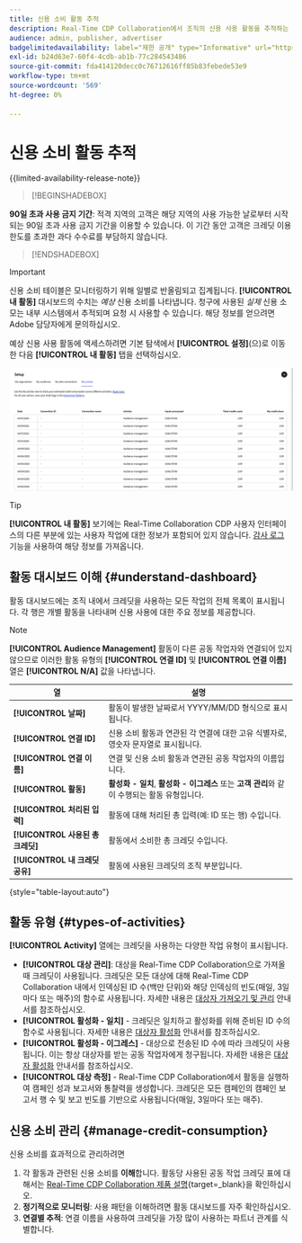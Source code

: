 ```yaml
---
title: 신용 소비 활동 추적
description: Real-Time CDP Collaboration에서 조직의 신용 사용 활동을 추적하는 방법에 대해 알아봅니다.
audience: admin, publisher, advertiser
badgelimitedavailability: label="제한 공개" type="Informative" url="https://helpx.adobe.com/legal/product-descriptions/real-time-customer-data-platform-collaboration.html newtab=true"
exl-id: b24d63e7-60f4-4cdb-ab1b-77c284543486
source-git-commit: fda414120decc0c76712616ff85b83febede53e9
workflow-type: tm+mt
source-wordcount: '569'
ht-degree: 0%

---
```


# 신용 소비 활동 추적

{{limited-availability-release-note}}

>[!BEGINSHADEBOX]

**90일 초과 사용 금지 기간**: 적격 지역의 고객은 해당 지역의 사용 가능한 날로부터 시작되는 90일 초과 사용 금지 기간을 이용할 수 있습니다. 이 기간 동안 고객은 크레딧 이용 한도를 초과한 과다 수수료를 부담하지 않습니다.

>[!ENDSHADEBOX]

>[!IMPORTANT]
>
>신용 소비 테이블은 모니터링하기 위해 일별로 반올림되고 집계됩니다. **[!UICONTROL 내 활동]** 대시보드의 수치는 *예상* 신용 소비를 나타냅니다. 청구에 사용된 *실제* 신용 소모는 내부 시스템에서 추적되며 요청 시 사용할 수 있습니다. 해당 정보를 얻으려면 Adobe 담당자에게 문의하십시오.

예상 신용 사용 활동에 액세스하려면 기본 탐색에서 **[!UICONTROL 설정]**(으)로 이동한 다음 **[!UICONTROL 내 활동]** 탭을 선택하십시오.

![크레딧 사용 세부 정보를 표시하는 내 활동 대시보드](/help/assets/setup/my-activity-credits/activity-dashboard.png)

>[!TIP]
>
>**[!UICONTROL 내 활동]** 보기에는 Real-Time Collaboration CDP 사용자 인터페이스의 다른 부분에 있는 사용자 작업에 대한 정보가 포함되어 있지 않습니다. [감사 로그](/help/guide/setup/audit-logs.md) 기능을 사용하여 해당 정보를 가져옵니다.

## 활동 대시보드 이해 {#understand-dashboard}

활동 대시보드에는 조직 내에서 크레딧을 사용하는 모든 작업의 전체 목록이 표시됩니다. 각 행은 개별 활동을 나타내며 신용 사용에 대한 주요 정보를 제공합니다.

>[!NOTE]
>
>**[!UICONTROL Audience Management]** 활동이 다른 공동 작업자와 연결되어 있지 않으므로 이러한 활동 유형의 **[!UICONTROL 연결 ID]** 및 **[!UICONTROL 연결 이름]** 열은 **[!UICONTROL N/A]** 값을 나타냅니다.

| 열 | 설명 |
|------------|--------------|
| **[!UICONTROL 날짜]** | 활동이 발생한 날짜로서 YYYY/MM/DD 형식으로 표시됩니다. |
| **[!UICONTROL 연결 ID]** | 신용 소비 활동과 연관된 각 연결에 대한 고유 식별자로, 영숫자 문자열로 표시됩니다. |
| **[!UICONTROL 연결 이름]** | 연결 및 신용 소비 활동과 연관된 공동 작업자의 이름입니다. |
| **[!UICONTROL 활동]** | **활성화 - 일치**, **활성화 - 이그레스** 또는 **고객 관리**&#x200B;와 같이 수행되는 활동 유형입니다. |
| **[!UICONTROL 처리된 입력]** | 활동에 대해 처리된 총 입력(예: ID 또는 행) 수입니다. |
| **[!UICONTROL 사용된 총 크레딧]** | 활동에서 소비한 총 크레딧 수입니다. |
| **[!UICONTROL 내 크레딧 공유]** | 활동에 사용된 크레딧의 조직 부분입니다. |

{style="table-layout:auto"}

## 활동 유형 {#types-of-activities}

**[!UICONTROL Activity]** 열에는 크레딧을 사용하는 다양한 작업 유형이 표시됩니다.

* **[!UICONTROL 대상 관리]**: 대상을 Real-Time CDP Collaboration으로 가져올 때 크레딧이 사용됩니다. 크레딧은 모든 대상에 대해 Real-Time CDP Collaboration 내에서 인덱싱된 ID 수(백만 단위)와 해당 인덱싱의 빈도(매일, 3일마다 또는 매주)의 함수로 사용됩니다. 자세한 내용은 [대상자 가져오기 및 관리](/help/guide/setup/onboard-audiences.md) 안내서를 참조하십시오.
* **[!UICONTROL 활성화 - 일치]** - 크레딧은 일치하고 활성화를 위해 준비된 ID 수의 함수로 사용됩니다. 자세한 내용은 [대상자 활성화](/help/guide/collaborate/activate.md) 안내서를 참조하십시오.
* **[!UICONTROL 활성화 - 이그레스]** - 대상으로 전송된 ID 수에 따라 크레딧이 사용됩니다. 이는 항상 대상자를 받는 공동 작업자에게 청구됩니다. 자세한 내용은 [대상자 활성화](/help/guide/collaborate/activate.md) 안내서를 참조하십시오.
* **[!UICONTROL 대상 측정]** - Real-Time CDP Collaboration에서 활동을 실행하여 캠페인 성과 보고서와 통찰력을 생성합니다. 크레딧은 모든 캠페인의 캠페인 보고서 행 수 및 보고 빈도를 기반으로 사용됩니다(매일, 3일마다 또는 매주).

## 신용 소비 관리 {#manage-credit-consumption}

신용 소비를 효과적으로 관리하려면

1. 각 활동과 관련된 신용 소비를 **이해**&#x200B;합니다. 활동당 사용된 공동 작업 크레딧 표에 대해서는 [Real-Time CDP Collaboration 제품 설명](https://helpx.adobe.com/legal/product-descriptions/real-time-customer-data-platform-collaboration.html){target=_blank}을 확인하십시오.
2. **정기적으로 모니터링**: 사용 패턴을 이해하려면 활동 대시보드를 자주 확인하십시오.
3. **연결별 추적**: 연결 이름을 사용하여 크레딧을 가장 많이 사용하는 파트너 관계를 식별합니다.

<!--

## Pagination and navigation

The activity list is paginated to improve performance and readability. Use the navigation controls at the bottom of the table to move between pages and adjust how many records you can view at once.

-->
